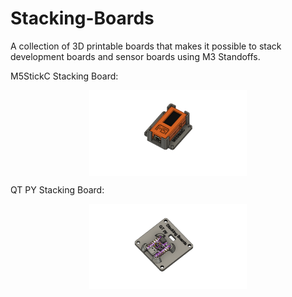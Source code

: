 # Stacking-Boards

A collection of 3D printable boards that makes it possible to stack development boards and sensor boards using M3 Standoffs.

M5StickC Stacking Board:
<p align="center">
<img align="center" src="https://raw.githubusercontent.com/milador/Stacking-Boards/main/Resources/M5StickC_Stacking_Board.png" width="50%" height="50%" alt="M5StickC Stacking Board"/>
</p>



QT PY Stacking Board:
<p align="center">
<img align="center" src="https://raw.githubusercontent.com/milador/Stacking-Boards/main/Resources/QT_PY_Stacking_Board.png" width="50%" height="50%" alt="QT PY Stacking Board"/>
</p>
